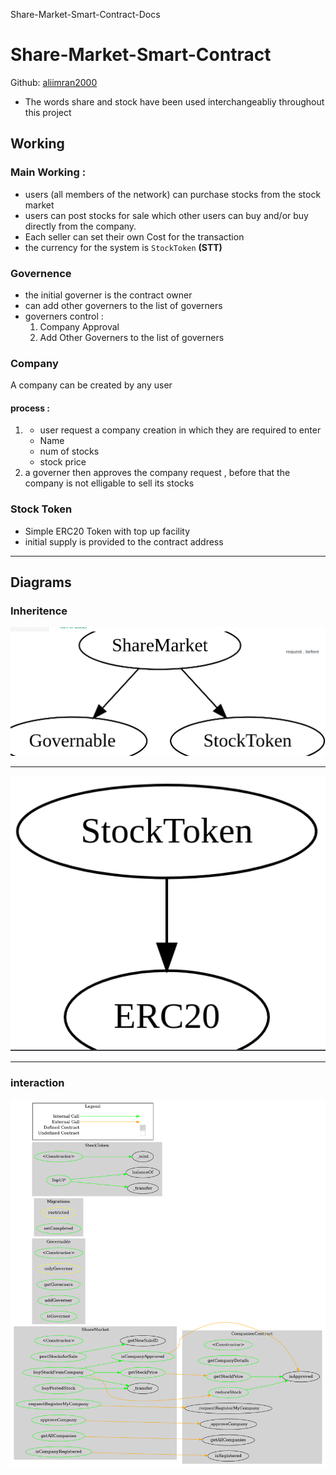 Share-Market-Smart-Contract-Docs

# Share-Market-Smart-Contract
Github: [aliimran2000](github.com/aliimran2000)

- The words share and stock  have been used interchangeabliy throughout this project


## Working
### Main Working : 
- users (all members of the network) can purchase stocks from the stock market
- users can post stocks for sale which other users can buy and/or buy directly from the company.
- Each seller can set their own Cost for the transaction
- the currency for the system is `StockToken` **(STT)**


### Governence 
- the initial governer is the contract owner 
- can add other governers to the list of governers
- governers control : 
	1. Company Approval
	2. Add Other Governers to the list of governers
	
### Company 
A company can be created by any user
#### process : 
1. - user request a company creation in which they are required to enter 
	- Name
	- num of stocks
	- stock price	
2. a governer then approves the company request , before that the company is not elligable to sell its stocks

### Stock Token 
- Simple ERC20 Token with top up facility 
- initial supply is provided to the contract address


***
## Diagrams
### Inheritence
![5ce834ba215a95841a066d6e4ea1344f.png](./_resources/c6187747589746e691ea7d5e568f2b1c.png)
***
![21432bc68420d11f373b6ed49ab175ef.png](./_resources/1d509ac3dcea4b6890c41ce142d8723f.png)

***

### interaction



![MyContract.png](./_resources/8d70dcfb7acb4260a639320ee16a3e7a.png)

